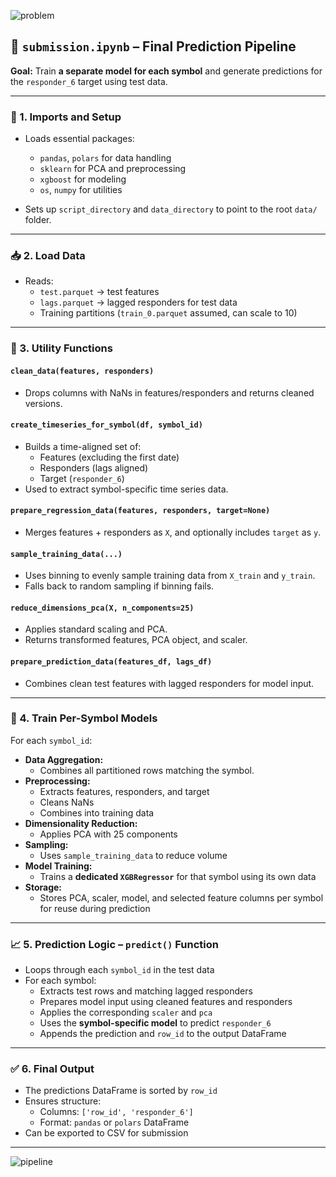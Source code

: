 
![problem](https://github.com/user-attachments/assets/8a5d2d12-9441-4cf7-8bf8-4ed3875c4acb)

## 📓 `submission.ipynb` – Final Prediction Pipeline

**Goal:** Train **a separate model for each symbol** and generate predictions for the `responder_6` target using test data.

---

### 🧩 1. Imports and Setup

- Loads essential packages:
  - `pandas`, `polars` for data handling  
  - `sklearn` for PCA and preprocessing  
  - `xgboost` for modeling  
  - `os`, `numpy` for utilities

- Sets up `script_directory` and `data_directory` to point to the root `data/` folder.

---

### 📥 2. Load Data

- Reads:
  - `test.parquet` → test features  
  - `lags.parquet` → lagged responders for test data  
  - Training partitions (`train_0.parquet` assumed, can scale to 10)

---

### 🧼 3. Utility Functions

#### `clean_data(features, responders)`
- Drops columns with NaNs in features/responders and returns cleaned versions.

#### `create_timeseries_for_symbol(df, symbol_id)`
- Builds a time-aligned set of:
  - Features (excluding the first date)
  - Responders (lags aligned)
  - Target (`responder_6`)
- Used to extract symbol-specific time series data.

#### `prepare_regression_data(features, responders, target=None)`
- Merges features + responders as `X`, and optionally includes `target` as `y`.

#### `sample_training_data(...)`
- Uses binning to evenly sample training data from `X_train` and `y_train`.
- Falls back to random sampling if binning fails.

#### `reduce_dimensions_pca(X, n_components=25)`
- Applies standard scaling and PCA.
- Returns transformed features, PCA object, and scaler.

#### `prepare_prediction_data(features_df, lags_df)`
- Combines clean test features with lagged responders for model input.

---

### 🧠 4. Train Per-Symbol Models

For each `symbol_id`:
- **Data Aggregation:**
  - Combines all partitioned rows matching the symbol.
- **Preprocessing:**
  - Extracts features, responders, and target  
  - Cleans NaNs  
  - Combines into training data
- **Dimensionality Reduction:**
  - Applies PCA with 25 components
- **Sampling:**
  - Uses `sample_training_data` to reduce volume
- **Model Training:**
  - Trains a **dedicated `XGBRegressor`** for that symbol using its own data
- **Storage:**
  - Stores PCA, scaler, model, and selected feature columns per symbol for reuse during prediction

---

### 📈 5. Prediction Logic – `predict()` Function

- Loops through each `symbol_id` in the test data
- For each symbol:
  - Extracts test rows and matching lagged responders
  - Prepares model input using cleaned features and responders
  - Applies the corresponding `scaler` and `pca`
  - Uses the **symbol-specific model** to predict `responder_6`
  - Appends the prediction and `row_id` to the output DataFrame

---

### ✅ 6. Final Output

- The predictions DataFrame is sorted by `row_id`
- Ensures structure:
  - Columns: `['row_id', 'responder_6']`
  - Format: `pandas` or `polars` DataFrame
- Can be exported to CSV for submission

---

![pipeline](https://github.com/user-attachments/assets/2b4a6fbd-16c0-46f3-b0ac-8e484441a261)
